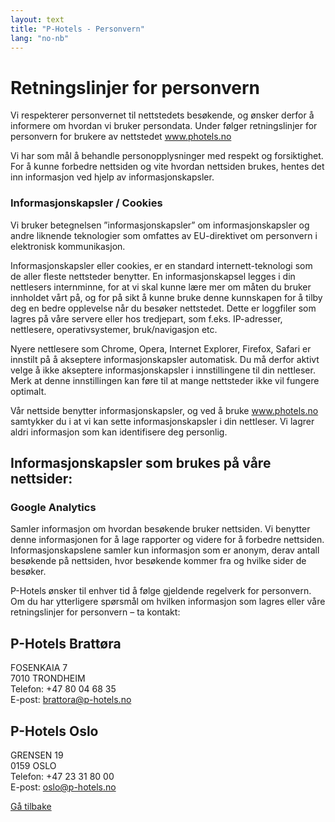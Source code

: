 ```yaml
---
layout: text
title: "P-Hotels - Personvern"
lang: "no-nb"
---
```


# Retningslinjer for personvern

Vi respekterer personvernet til nettstedets besøkende, og ønsker derfor å informere om hvordan vi bruker persondata. Under følger retningslinjer for personvern for brukere av nettstedet www.photels.no

Vi har som mål å behandle personopplysninger med respekt og forsiktighet. For å kunne forbedre nettsiden og vite hvordan nettsiden brukes, hentes det inn informasjon ved hjelp av informasjonskapsler.

### Informasjonskapsler / Cookies

Vi bruker betegnelsen ”informasjonskapsler” om informasjonskapsler og andre liknende teknologier som omfattes av EU-direktivet om personvern i elektronisk kommunikasjon.

Informasjonskapsler eller cookies, er en standard internett-teknologi som de aller fleste nettsteder benytter. En informasjonskapsel legges i din nettlesers internminne, for at vi skal kunne lære mer om måten du bruker innholdet vårt på, og for på sikt å kunne bruke denne kunnskapen for å tilby deg en bedre opplevelse når du besøker nettstedet. Dette er loggfiler som lagres på våre servere eller hos tredjepart, som f.eks. IP-adresser, nettlesere, operativsystemer, bruk/navigasjon etc.

Nyere nettlesere som Chrome, Opera, Internet Explorer, Firefox, Safari er innstilt på å akseptere informasjonskapsler automatisk. Du må derfor aktivt velge å ikke akseptere informasjonskapsler i innstillingene til din nettleser. Merk at denne innstillingen kan føre til at mange nettsteder ikke vil fungere optimalt.

Vår nettside benytter informasjonskapsler, og ved å bruke www.photels.no samtykker du i at vi kan sette informasjonskapsler i din nettleser. Vi lagrer aldri informasjon som kan identifisere deg personlig.

## Informasjonskapsler som brukes på våre nettsider:

### Google Analytics

Samler informasjon om hvordan besøkende bruker nettsiden. Vi benytter denne informasjonen for å lage rapporter og videre for å forbedre nettsiden. Informasjonskapslene samler kun informasjon som er anonym, derav antall besøkende på nettsiden, hvor besøkende kommer fra og hvilke sider de besøker.

P-Hotels ønsker til enhver tid å følge gjeldende regelverk for personvern. Om du har ytterligere spørsmål om hvilken informasjon som lagres eller våre retningslinjer for personvern – ta kontakt:

## P-Hotels Brattøra

FOSENKAIA 7  
7010 TRONDHEIM  
Telefon: +47 80 04 68 35  
E-post: brattora@p-hotels.no

## P-Hotels Oslo

GRENSEN 19  
0159 OSLO  
Telefon: +47 23 31 80 00  
E-post: oslo@p-hotels.no

[Gå tilbake](/)
